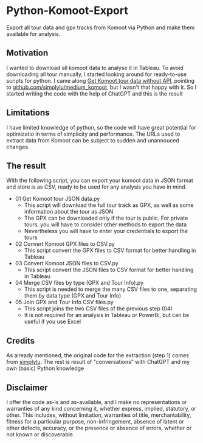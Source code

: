 # Python-Komoot-Export
Export all tour data and gpx tracks from Komoot via Python and make them available for analysis.

## Motivation
I wanted to download all komoot data to analyse it in Tableau. To avoid downloading all tour manually, I started looking around for ready-to-use scripts for python. 
I came along [Get Komoot tour data without API](https://python.plainenglish.io/get-komoot-tour-data-without-api-143df64e51fa), pointing to [github.com/simplylu/medium_komoot](https://github.com/simplylu/medium_komoot), but I wasn't that happy with it.
So I started writing the code with the help of ChatGPT and this is the result

## Limitations
I have limited knowledge of python, so the code will have great potential for optimizatio in terms of simplicity and performance.
The URLs used to extract data from Komoot can be subject to sudden and unannouced changes.

## The result
With the following script, you can export your komoot data in JSON format and store is as CSV, ready to be used for any analysis you have in mind. 
* 01 Get Komoot tour JSON data.py
  * This script will download the full tour track as GPX, as well as some information about the tour as JSON
  * The GPX can be downloaded only if the tour is public. For private tours, you will have to consider other methods to export the data
  * Nevertheless you will have to enter your credentials to export the tours
* 02 Convert Komoot GPX files to CSV.py
  * This script convert the GPX files to CSV format for better handling in Tableau
* 03 Convert Komoot JSON files to CSV.py
  * This script convert the JSON files to CSV format for better handling in Tableau
* 04 Merge CSV files by type (GPX and Tour Info).py
  * This script is needed to merge the many CSV files to one, separating them by data type (GPX and Tour Info)
* 05 Join GPX and Tour Info CSV files.py
  * This script joins the two CSV files of the previous step (04)
  * It is not required for an analysis in Tableau or PowerBi, but can be useful if you use Excel

## Credits
As already mentioned, the original code for the extraction (step 1) comes from [simplylu](https://github.com/simplylu/). The rest is result of "conversations" with ChatGPT and my own (basic) Python knowledge

## Disclaimer
I offer the code as-is and as-available, and I make no representations or warranties of any kind concerning it, whether express, implied, statutory, or other. This includes, without limitation, warranties of title, merchantability, fitness for a particular purpose, non-infringement, absence of latent or other defects, accuracy, or the presence or absence of errors, whether or not known or discoverable.
